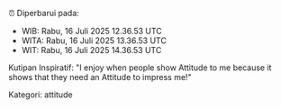 ⏰ Diperbarui pada:
- WIB: Rabu, 16 Juli 2025 12.36.53 UTC
- WITA: Rabu, 16 Juli 2025 13.36.53 UTC
- WIT: Rabu, 16 Juli 2025 14.36.53 UTC

Kutipan Inspiratif:
"I enjoy when people show Attitude to me because it shows that they need an Attitude to impress me!"


Kategori: attitude

